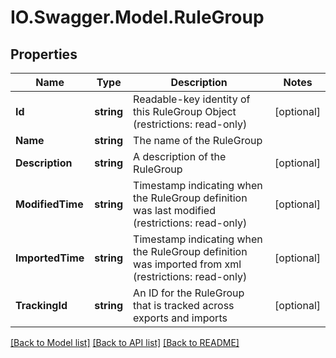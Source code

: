 # IO.Swagger.Model.RuleGroup
## Properties

Name | Type | Description | Notes
------------ | ------------- | ------------- | -------------
**Id** | **string** | Readable-key identity of this RuleGroup Object (restrictions: read-only) | [optional] 
**Name** | **string** | The name of the RuleGroup | 
**Description** | **string** | A description of the RuleGroup | [optional] 
**ModifiedTime** | **string** | Timestamp indicating when the RuleGroup definition was last modified (restrictions: read-only) | [optional] 
**ImportedTime** | **string** | Timestamp indicating when the RuleGroup definition was imported from xml (restrictions: read-only) | [optional] 
**TrackingId** | **string** | An ID for the RuleGroup that is tracked across exports and imports | [optional] 

[[Back to Model list]](../README.md#documentation-for-models) [[Back to API list]](../README.md#documentation-for-api-endpoints) [[Back to README]](../README.md)

